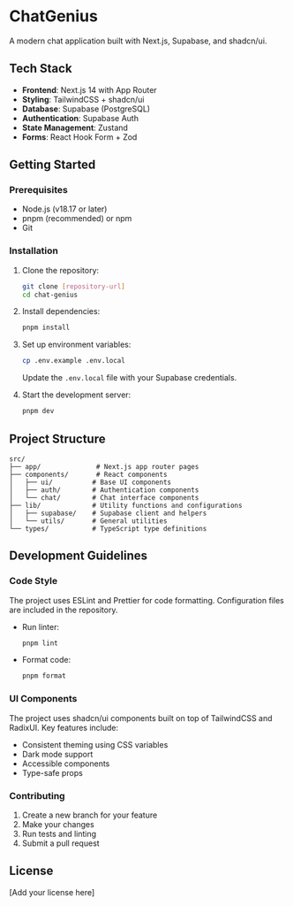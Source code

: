 # ChatGenius

A modern chat application built with Next.js, Supabase, and shadcn/ui.

## Tech Stack

- **Frontend**: Next.js 14 with App Router
- **Styling**: TailwindCSS + shadcn/ui
- **Database**: Supabase (PostgreSQL)
- **Authentication**: Supabase Auth
- **State Management**: Zustand
- **Forms**: React Hook Form + Zod

## Getting Started

### Prerequisites

- Node.js (v18.17 or later)
- pnpm (recommended) or npm
- Git

### Installation

1. Clone the repository:

   ```bash
   git clone [repository-url]
   cd chat-genius
   ```

2. Install dependencies:

   ```bash
   pnpm install
   ```

3. Set up environment variables:

   ```bash
   cp .env.example .env.local
   ```

   Update the `.env.local` file with your Supabase credentials.

4. Start the development server:
   ```bash
   pnpm dev
   ```

## Project Structure

```
src/
├── app/              # Next.js app router pages
├── components/       # React components
│   ├── ui/          # Base UI components
│   ├── auth/        # Authentication components
│   └── chat/        # Chat interface components
├── lib/             # Utility functions and configurations
│   ├── supabase/    # Supabase client and helpers
│   └── utils/       # General utilities
└── types/           # TypeScript type definitions
```

## Development Guidelines

### Code Style

The project uses ESLint and Prettier for code formatting. Configuration files are included in the repository.

- Run linter:

  ```bash
  pnpm lint
  ```

- Format code:
  ```bash
  pnpm format
  ```

### UI Components

The project uses shadcn/ui components built on top of TailwindCSS and RadixUI. Key features include:

- Consistent theming using CSS variables
- Dark mode support
- Accessible components
- Type-safe props

### Contributing

1. Create a new branch for your feature
2. Make your changes
3. Run tests and linting
4. Submit a pull request

## License

[Add your license here]
